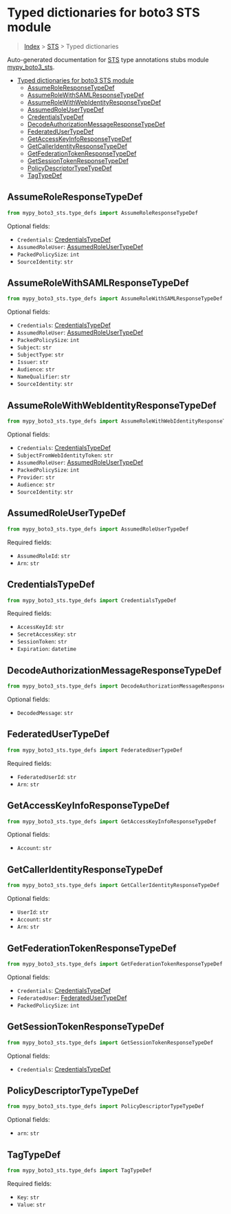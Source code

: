 # Typed dictionaries for boto3 STS module

> [Index](..) > [STS](.) > Typed dictionaries

Auto-generated documentation for
[STS](https://boto3.amazonaws.com/v1/documentation/api/1.17.77/reference/services/sts.html#STS)
type annotations stubs module
[mypy_boto3_sts](https://pypi.org/project/mypy-boto3-sts/).

- [Typed dictionaries for boto3 STS module](#typed-dictionaries-for-boto3-sts-module)
  - [AssumeRoleResponseTypeDef](#assumeroleresponsetypedef)
  - [AssumeRoleWithSAMLResponseTypeDef](#assumerolewithsamlresponsetypedef)
  - [AssumeRoleWithWebIdentityResponseTypeDef](#assumerolewithwebidentityresponsetypedef)
  - [AssumedRoleUserTypeDef](#assumedroleusertypedef)
  - [CredentialsTypeDef](#credentialstypedef)
  - [DecodeAuthorizationMessageResponseTypeDef](#decodeauthorizationmessageresponsetypedef)
  - [FederatedUserTypeDef](#federatedusertypedef)
  - [GetAccessKeyInfoResponseTypeDef](#getaccesskeyinforesponsetypedef)
  - [GetCallerIdentityResponseTypeDef](#getcalleridentityresponsetypedef)
  - [GetFederationTokenResponseTypeDef](#getfederationtokenresponsetypedef)
  - [GetSessionTokenResponseTypeDef](#getsessiontokenresponsetypedef)
  - [PolicyDescriptorTypeTypeDef](#policydescriptortypetypedef)
  - [TagTypeDef](#tagtypedef)

## AssumeRoleResponseTypeDef

```python
from mypy_boto3_sts.type_defs import AssumeRoleResponseTypeDef
```

Optional fields:

- `Credentials`: [CredentialsTypeDef](./type_defs.md#credentialstypedef)
- `AssumedRoleUser`:
  [AssumedRoleUserTypeDef](./type_defs.md#assumedroleusertypedef)
- `PackedPolicySize`: `int`
- `SourceIdentity`: `str`

## AssumeRoleWithSAMLResponseTypeDef

```python
from mypy_boto3_sts.type_defs import AssumeRoleWithSAMLResponseTypeDef
```

Optional fields:

- `Credentials`: [CredentialsTypeDef](./type_defs.md#credentialstypedef)
- `AssumedRoleUser`:
  [AssumedRoleUserTypeDef](./type_defs.md#assumedroleusertypedef)
- `PackedPolicySize`: `int`
- `Subject`: `str`
- `SubjectType`: `str`
- `Issuer`: `str`
- `Audience`: `str`
- `NameQualifier`: `str`
- `SourceIdentity`: `str`

## AssumeRoleWithWebIdentityResponseTypeDef

```python
from mypy_boto3_sts.type_defs import AssumeRoleWithWebIdentityResponseTypeDef
```

Optional fields:

- `Credentials`: [CredentialsTypeDef](./type_defs.md#credentialstypedef)
- `SubjectFromWebIdentityToken`: `str`
- `AssumedRoleUser`:
  [AssumedRoleUserTypeDef](./type_defs.md#assumedroleusertypedef)
- `PackedPolicySize`: `int`
- `Provider`: `str`
- `Audience`: `str`
- `SourceIdentity`: `str`

## AssumedRoleUserTypeDef

```python
from mypy_boto3_sts.type_defs import AssumedRoleUserTypeDef
```

Required fields:

- `AssumedRoleId`: `str`
- `Arn`: `str`

## CredentialsTypeDef

```python
from mypy_boto3_sts.type_defs import CredentialsTypeDef
```

Required fields:

- `AccessKeyId`: `str`
- `SecretAccessKey`: `str`
- `SessionToken`: `str`
- `Expiration`: `datetime`

## DecodeAuthorizationMessageResponseTypeDef

```python
from mypy_boto3_sts.type_defs import DecodeAuthorizationMessageResponseTypeDef
```

Optional fields:

- `DecodedMessage`: `str`

## FederatedUserTypeDef

```python
from mypy_boto3_sts.type_defs import FederatedUserTypeDef
```

Required fields:

- `FederatedUserId`: `str`
- `Arn`: `str`

## GetAccessKeyInfoResponseTypeDef

```python
from mypy_boto3_sts.type_defs import GetAccessKeyInfoResponseTypeDef
```

Optional fields:

- `Account`: `str`

## GetCallerIdentityResponseTypeDef

```python
from mypy_boto3_sts.type_defs import GetCallerIdentityResponseTypeDef
```

Optional fields:

- `UserId`: `str`
- `Account`: `str`
- `Arn`: `str`

## GetFederationTokenResponseTypeDef

```python
from mypy_boto3_sts.type_defs import GetFederationTokenResponseTypeDef
```

Optional fields:

- `Credentials`: [CredentialsTypeDef](./type_defs.md#credentialstypedef)
- `FederatedUser`: [FederatedUserTypeDef](./type_defs.md#federatedusertypedef)
- `PackedPolicySize`: `int`

## GetSessionTokenResponseTypeDef

```python
from mypy_boto3_sts.type_defs import GetSessionTokenResponseTypeDef
```

Optional fields:

- `Credentials`: [CredentialsTypeDef](./type_defs.md#credentialstypedef)

## PolicyDescriptorTypeTypeDef

```python
from mypy_boto3_sts.type_defs import PolicyDescriptorTypeTypeDef
```

Optional fields:

- `arn`: `str`

## TagTypeDef

```python
from mypy_boto3_sts.type_defs import TagTypeDef
```

Required fields:

- `Key`: `str`
- `Value`: `str`
